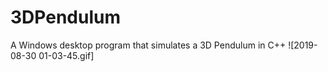 # 3DPendulum
A Windows desktop program that simulates a 3D Pendulum in C++
![2019-08-30 01-03-45.gif]
